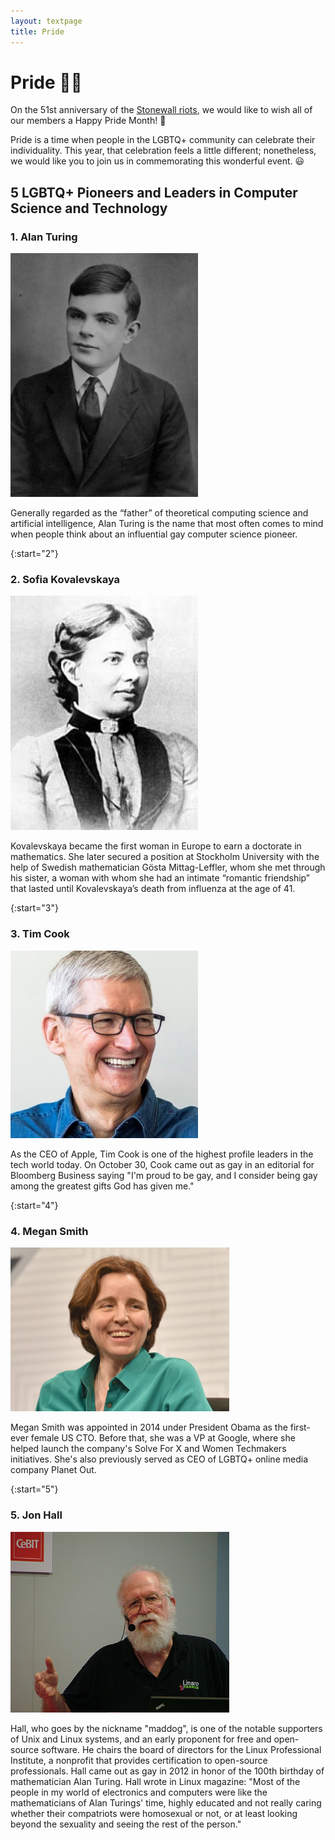 ```yaml
---
layout: textpage
title: Pride
---
```


# Pride 🏳‍🌈

On the 51st anniversary of the [Stonewall riots](https://en.wikipedia.org/wiki/Stonewall_riots), we would like to wish
all of our members a Happy Pride Month! 🎊

Pride is a time when people in the LGBTQ+ community can celebrate their individuality. This year, that celebration feels a
little different; nonetheless, we would like you to join us in commemorating this wonderful event. 😃   

## 5 LGBTQ+ Pioneers and Leaders in Computer Science and Technology

### 1. Alan Turing

<img src="/assets/images/pride/alan-turing.jpg" alt="Alan Turing" width="300">

Generally regarded as the “father” of theoretical computing science and artificial intelligence, Alan Turing 
is the name that most often comes to mind when people think about an influential gay computer science pioneer.

{:start="2"}
### 2. Sofia Kovalevskaya

<img src="/assets/images/pride/sofia-kovalevskaya.jpg" alt="Sofia Kovalevskaya" width="300">

Kovalevskaya became the first woman in Europe to earn a doctorate in mathematics. She later secured a position at 
Stockholm University with the help of Swedish mathematician Gösta Mittag-Leffler, whom she met through his sister,
 a woman with whom she had an intimate “romantic friendship” that lasted until Kovalevskaya’s death from influenza at the age of 41.

{:start="3"}
### 3. Tim Cook    

<img src="/assets/images/pride/tim-cook.jpg" alt="Tim Cook" width="300">

As the CEO of Apple, Tim Cook is one of the highest profile leaders in the tech world today.
On October 30, Cook came out as gay in an editorial for Bloomberg Business saying 
"I'm proud to be gay, and I consider being gay among the greatest gifts God has given me."

{:start="4"}
### 4. Megan Smith 

<img src="/assets/images/pride/megan-smith.jpeg" alt="Megan Smith" width="350">


Megan Smith was appointed in 2014 under President Obama as the first-ever female US CTO. Before that, she was a VP
 at Google, where she helped launch the company's Solve For X and Women Techmakers initiatives. She's also previously
  served as CEO of LGBTQ+ online media company Planet Out.

{:start="5"}
### 5. Jon Hall

<img src="/assets/images/pride/jon-hall.jpg" alt="Jon Hall" width="350">

Hall, who goes by the nickname "maddog", is one of the notable supporters of Unix and Linux systems, and an early
 proponent for free and open-source software. He chairs the board of directors for the Linux Professional Institute,
  a nonprofit that provides certification to open-source professionals. Hall came out as gay in 2012 in honor of the
   100th birthday of mathematician Alan Turing. Hall wrote in Linux magazine: "Most of the people in my world of 
   electronics and computers were like the mathematicians of Alan Turings' time, highly educated and not really 
   caring whether their compatriots were homosexual or not, or at least looking beyond the sexuality and seeing the 
   rest of the person."

